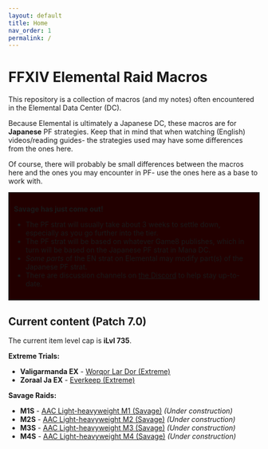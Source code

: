 ```yaml
---
layout: default
title: Home
nav_order: 1
permalink: /
---
```


# FFXIV Elemental Raid Macros

This repository is a collection of macros (and my notes) often encountered in
the Elemental Data Center (DC).

Because Elemental is ultimately a Japanese DC, these macros are for
**Japanese** PF strategies. Keep that in mind that when watching (English)
videos/reading guides- the strategies used may have some differences from the
ones here.

Of course, there will probably be small differences between the macros here and
the ones you may encounter in PF- use the ones here as a base to work with.

<div style="background-color: #200 ; padding: 10px; border: 1px solid;">
<p><b>Savage has just come out!</b></p>
<ul>
  <li>The PF strat will usually take about 3 weeks to settle down, especially 
  as you go further into the tier.</li>
  <li>The PF strat will be based on whatever Game8 publishes, which in turn
  will be based on the Japanese PF strat in Mana DC.</li>
  <li><em>Some parts</em> of the EN strat on Elemental may modify part(s) of
  the Japanese PF strat.</li>
  <li>There are discussion channels on <a href="https://discord.gg/WEzhVHwAU6">the Discord</a> to help stay up-to-date.</li>
</ul>
</div>

## Current content (Patch 7.0)

The current item level cap is **iLvl 735**.

**Extreme Trials:**
- **Valigarmanda EX** - [Worqor Lar Dor (Extreme)]({{site.baseurl}}/7.0_dawntrail/extreme_trials/valigarmanda)
- **Zoraal Ja EX** - [Everkeep (Extreme)]({{site.baseurl}}/7.0_dawntrail/extreme_trials/zoraal_ja)

**Savage Raids:**

- **M1S** - [AAC Light-heavyweight M1 (Savage)]({{site.baseurl}}/7.0_dawntrail/savage_raids/m1s) *(Under construction)*
- **M2S** - [AAC Light-heavyweight M2 (Savage)]({{site.baseurl}}/7.0_dawntrail/savage_raids/m2s) *(Under construction)*
- **M3S** - [AAC Light-heavyweight M3 (Savage)]({{site.baseurl}}/7.0_dawntrail/savage_raids/m3s) *(Under construction)*
- **M4S** - [AAC Light-heavyweight M4 (Savage)]({{site.baseurl}}/7.0_dawntrail/savage_raids/m4s) *(Under construction)*


<script data-goatcounter="https://tuufless.goatcounter.com/count"
        async src="//gc.zgo.at/count.js"></script>
